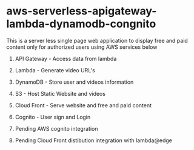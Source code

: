 # aws-serverless-apigateway-lambda-dynamodb-congnito
This is a server less single page web application to display free and paid content only for authorized users using AWS services below
1) API Gateway - Access data from lambda
2) Lambda - Generate video URL's
3) DynamoDB - Store user and videos information
4) S3 -  Host Static Website and videos
5) Cloud Front - Serve website and free and paid content
6) Cognito - User sign and Login

1) Pending AWS cognito integration
2) Pending Cloud Front distibution integration with lambda@edge

